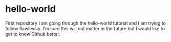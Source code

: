 # hello-world
First repository 
I am going through the hello-world tutorial and I am trying to follow flawlessly. I'm sure this will not matter in the future but I would like to get to know Github better.
